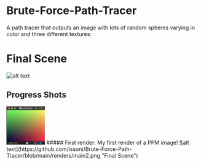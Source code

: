 # Brute-Force-Path-Tracer
A path tracer that outputs an image with lots of random spheres varying in color and three different textures: 
# Final Scene 
![alt text](https://github.com/issoni/Brute-Force-Path-Tracer/blob/main/renders/main20.png "Final Scene")
## Progress Shots 
<img src="https://github.com/issoni/Brute-Force-Path-Tracer/blob/main/renders/main1.png" width="100" height="100" />
##### First render: My first render of a PPM image! 
![alt text](https://github.com/issoni/Brute-Force-Path-Tracer/blob/main/renders/main2.png "Final Scene")



